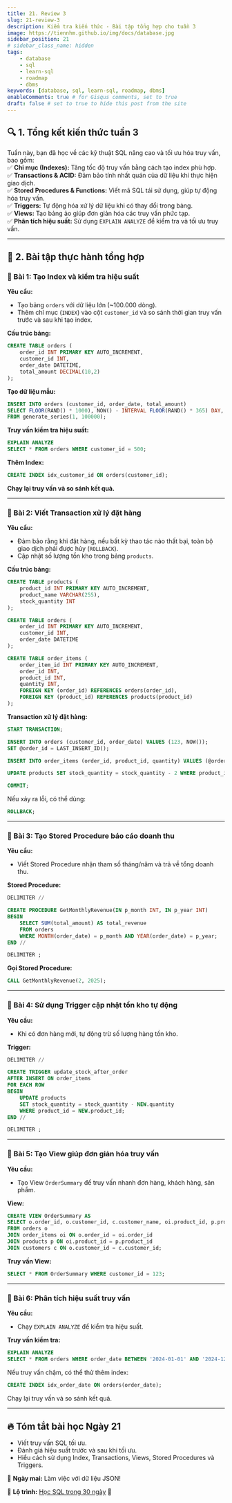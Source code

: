 ```yaml
---
title: 21. Review 3
slug: 21-review-3
description: Kiểm tra kiến thức - Bài tập tổng hợp cho tuần 3
image: https://tiennhm.github.io/img/docs/database.jpg
sidebar_position: 21
# sidebar_class_name: hidden
tags:
    - database
    - sql
    - learn-sql
    - roadmap
    - dbms
keywords: [database, sql, learn-sql, roadmap, dbms]
enableComments: true # for Gisqus comments, set to true
draft: false # set to true to hide this post from the site
---
```


## 🔍 **1. Tổng kết kiến thức tuần 3**  
Tuần này, bạn đã học về các kỹ thuật SQL nâng cao và tối ưu hóa truy vấn, bao gồm:  
✅ **Chỉ mục (Indexes):** Tăng tốc độ truy vấn bằng cách tạo index phù hợp.  
✅ **Transactions & ACID:** Đảm bảo tính nhất quán của dữ liệu khi thực hiện giao dịch.  
✅ **Stored Procedures & Functions:** Viết mã SQL tái sử dụng, giúp tự động hóa truy vấn.  
✅ **Triggers:** Tự động hóa xử lý dữ liệu khi có thay đổi trong bảng.  
✅ **Views:** Tạo bảng ảo giúp đơn giản hóa các truy vấn phức tạp.  
✅ **Phân tích hiệu suất:** Sử dụng `EXPLAIN ANALYZE` để kiểm tra và tối ưu truy vấn.  

---  

## 📝 **2. Bài tập thực hành tổng hợp**  

### **🔹 Bài 1: Tạo Index và kiểm tra hiệu suất**  
**Yêu cầu:**  
- Tạo bảng `orders` với dữ liệu lớn (~100.000 dòng).  
- Thêm chỉ mục (`INDEX`) vào cột `customer_id` và so sánh thời gian truy vấn trước và sau khi tạo index.  

**Cấu trúc bảng:**  
```sql
CREATE TABLE orders (
    order_id INT PRIMARY KEY AUTO_INCREMENT,
    customer_id INT,
    order_date DATETIME,
    total_amount DECIMAL(10,2)
);
```
**Tạo dữ liệu mẫu:**  
```sql
INSERT INTO orders (customer_id, order_date, total_amount)
SELECT FLOOR(RAND() * 1000), NOW() - INTERVAL FLOOR(RAND() * 365) DAY, RAND() * 500
FROM generate_series(1, 100000);
```
**Truy vấn kiểm tra hiệu suất:**  
```sql
EXPLAIN ANALYZE 
SELECT * FROM orders WHERE customer_id = 500;
```
**Thêm Index:**  
```sql
CREATE INDEX idx_customer_id ON orders(customer_id);
```
**Chạy lại truy vấn và so sánh kết quả.**  

---  

### **🔹 Bài 2: Viết Transaction xử lý đặt hàng**  
**Yêu cầu:**  
- Đảm bảo rằng khi đặt hàng, nếu bất kỳ thao tác nào thất bại, toàn bộ giao dịch phải được hủy (`ROLLBACK`).  
- Cập nhật số lượng tồn kho trong bảng `products`.  

**Cấu trúc bảng:**  
```sql
CREATE TABLE products (
    product_id INT PRIMARY KEY AUTO_INCREMENT,
    product_name VARCHAR(255),
    stock_quantity INT
);

CREATE TABLE orders (
    order_id INT PRIMARY KEY AUTO_INCREMENT,
    customer_id INT,
    order_date DATETIME
);

CREATE TABLE order_items (
    order_item_id INT PRIMARY KEY AUTO_INCREMENT,
    order_id INT,
    product_id INT,
    quantity INT,
    FOREIGN KEY (order_id) REFERENCES orders(order_id),
    FOREIGN KEY (product_id) REFERENCES products(product_id)
);
```
**Transaction xử lý đặt hàng:**  
```sql
START TRANSACTION;

INSERT INTO orders (customer_id, order_date) VALUES (123, NOW());
SET @order_id = LAST_INSERT_ID();

INSERT INTO order_items (order_id, product_id, quantity) VALUES (@order_id, 5, 2);

UPDATE products SET stock_quantity = stock_quantity - 2 WHERE product_id = 5;

COMMIT;
```
Nếu xảy ra lỗi, có thể dùng:  
```sql
ROLLBACK;
```

---  

### **🔹 Bài 3: Tạo Stored Procedure báo cáo doanh thu**  
**Yêu cầu:**  
- Viết Stored Procedure nhận tham số tháng/năm và trả về tổng doanh thu.  

**Stored Procedure:**  
```sql
DELIMITER //

CREATE PROCEDURE GetMonthlyRevenue(IN p_month INT, IN p_year INT)
BEGIN
    SELECT SUM(total_amount) AS total_revenue
    FROM orders
    WHERE MONTH(order_date) = p_month AND YEAR(order_date) = p_year;
END //

DELIMITER ;
```
**Gọi Stored Procedure:**  
```sql
CALL GetMonthlyRevenue(2, 2025);
```

---  

### **🔹 Bài 4: Sử dụng Trigger cập nhật tồn kho tự động**  
**Yêu cầu:**  
- Khi có đơn hàng mới, tự động trừ số lượng hàng tồn kho.  

**Trigger:**  
```sql
DELIMITER //

CREATE TRIGGER update_stock_after_order
AFTER INSERT ON order_items
FOR EACH ROW
BEGIN
    UPDATE products 
    SET stock_quantity = stock_quantity - NEW.quantity
    WHERE product_id = NEW.product_id;
END //

DELIMITER ;
```

---  

### **🔹 Bài 5: Tạo View giúp đơn giản hóa truy vấn**  
**Yêu cầu:**  
- Tạo View `OrderSummary` để truy vấn nhanh đơn hàng, khách hàng, sản phẩm.  

**View:**  
```sql
CREATE VIEW OrderSummary AS
SELECT o.order_id, o.customer_id, c.customer_name, oi.product_id, p.product_name, oi.quantity, o.order_date
FROM orders o
JOIN order_items oi ON o.order_id = oi.order_id
JOIN products p ON oi.product_id = p.product_id
JOIN customers c ON o.customer_id = c.customer_id;
```
**Truy vấn View:**  
```sql
SELECT * FROM OrderSummary WHERE customer_id = 123;
```

---  

### **🔹 Bài 6: Phân tích hiệu suất truy vấn**  
**Yêu cầu:**  
- Chạy `EXPLAIN ANALYZE` để kiểm tra hiệu suất.  

**Truy vấn kiểm tra:**  
```sql
EXPLAIN ANALYZE 
SELECT * FROM orders WHERE order_date BETWEEN '2024-01-01' AND '2024-12-31';
```
Nếu truy vấn chậm, có thể thử thêm index:  
```sql
CREATE INDEX idx_order_date ON orders(order_date);
```
Chạy lại truy vấn và so sánh kết quả.  

---

## 🔥 **Tóm tắt bài học Ngày 21**
- Viết truy vấn SQL tối ưu.  
- Đánh giá hiệu suất trước và sau khi tối ưu.  
- Hiểu cách sử dụng Index, Transactions, Views, Stored Procedures và Triggers.  


🚀 **Ngày mai:** Làm việc với dữ liệu JSON!

📌 **Lộ trình:** [Học SQL trong 30 ngày](00.%2030-Day%20SQL%20Learning%20Roadmap.md) 🚀